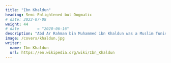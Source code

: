 ```yaml
---
title: "Ibn Khaldun"
heading: Semi-Enlightened but Dogmatic
# date: 2022-07-08
weight: 44
# date        = "2020-06-16"
description: "Abd Ar Rahman bin Muhammed ibn Khaldun was a Muslim Tunisian historian from the 14th century"
image: /covers/khaldun.jpg
writer:
  name: Ibn Khaldun
  url: https://en.wikipedia.org/wiki/Ibn_Khaldun
---
```


<!-- . His fundamental idea of group-feeling makes him one of the foundations of Supersociology -->